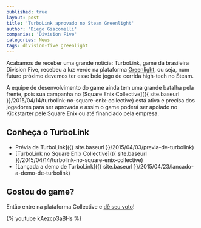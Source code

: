 ```yaml
---
published: true
layout: post
title: 'TurboLink aprovado no Steam Greenlight'
author: 'Diego Giacomelli'
companies: 'Division Five'
categories: News
tags: division-five greenlight
---
```

Acabamos de receber uma grande notícia: TurboLink, game da brasileira Division Five, recebeu a luz verde na plataforma [Greenlight](http://steamcommunity.com/sharedfiles/filedetails/?id=429961096), ou seja, num futuro próximo devemos ter esse belo jogo de corrida high-tech no Steam.

A equipe de desenvolvimento do game ainda tem uma grande batalha pela frente, pois sua campanha no [Square Enix Collective]({{ site.baseurl }}/2015/04/14/turbolink-no-square-enix-collective) está ativa e precisa dos jogadores para ser aprovada e assim o game poderá ser apoiado no Kickstarter pele Square Enix ou até financiado pela empresa.

## Conheça o TurboLink
* Prévia de TurboLink]({{ site.baseurl }}/2015/04/03/previa-de-turbolink)
* [TurboLink no Square Enix Collective]({{ site.baseurl }}/2015/04/14/turbolink-no-square-enix-collective)
* [Lançada a demo de TurboLink]({{ site.baseurl }}/2015/04/23/lancado-a-demo-de-turbolink)

## Gostou do game?
Então entre na plataforma Collective e [dê seu voto](http://collective.square-enix.com/projects/106/turbolink)!

{% youtube kAezcp3aBHs %}